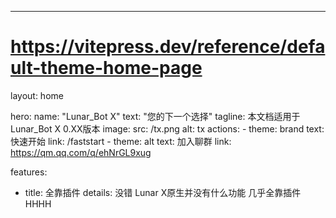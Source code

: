 ---
# https://vitepress.dev/reference/default-theme-home-page
layout: home

hero:
  name: "Lunar_Bot  X"
  text: "您的下一个选择"
  tagline: 本文档适用于Lunar_Bot X 0.XX版本
  image:
    src: /tx.png
    alt: tx
  actions:
    - theme: brand
      text: 快速开始
      link: /faststart
    - theme: alt
      text:  加入聊群
      link: https://qm.qq.com/q/ehNrGL9xug

features:
  - title: 全靠插件
    details: 没错
                  Lunar X原生并没有什么功能
                  几乎全靠插件HHHH

